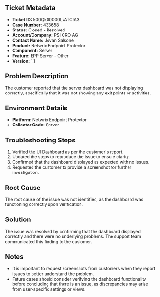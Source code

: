 ## Ticket Metadata
- **Ticket ID:** 500Qk00000L7ATCIA3
- **Case Number:** 433658
- **Status:** Closed - Resolved
- **Account/Company:** PSI CRO AG
- **Contact Name:** Jovan Salsone
- **Product:** Netwrix Endpoint Protector
- **Component:** Server
- **Feature:** EPP Server - Other
- **Version:** 1.1

## Problem Description
The customer reported that the server dashboard was not displaying correctly, specifically that it was not showing any exit points or activities.

## Environment Details
- **Platform:** Netwrix Endpoint Protector
- **Collector Code:** Server

## Troubleshooting Steps
1. Verified the UI Dashboard as per the customer's report.
2. Updated the steps to reproduce the issue to ensure clarity.
3. Confirmed that the dashboard displayed as expected with no issues.
4. Requested the customer to provide a screenshot for further investigation.

## Root Cause
The root cause of the issue was not identified, as the dashboard was functioning correctly upon verification.

## Solution
The issue was resolved by confirming that the dashboard displayed correctly and there were no underlying problems. The support team communicated this finding to the customer.

## Notes
- It is important to request screenshots from customers when they report issues to better understand the problem.
- Future cases should consider verifying the dashboard functionality before concluding that there is an issue, as discrepancies may arise from user-specific settings or views.